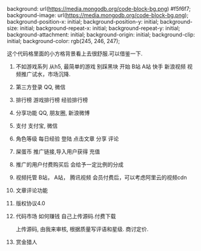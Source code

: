 
background: url(https://media.mongodb.org/code-block-bg.png) #f5f6f7;
    background-image: url(https://media.mongodb.org/code-block-bg.png);
    background-position-x: initial;
    background-position-y: initial;
    background-size: initial;
    background-repeat-x: initial;
    background-repeat-y: initial;
    background-attachment: initial;
    background-origin: initial;
    background-clip: initial;
    background-color: rgb(245, 246, 247);
	
这个代码格里面的小方格背景看上去很舒服.可以借鉴一下.



1. 不如游戏系列
	从h5, 最简单的游戏 别踩黑块 开始
	B站
	A站
	快手
	新浪视频
	视频推广试水，市场沉降.
2. 第三方登录
	QQ, 
	微信
4. 排行榜
	游戏排行榜
	经验排行榜
5. 分享功能
	QQ, 
	朋友圈, 
	新浪微博
6. 支付
	支付宝, 
	微信
8. 角色等级
	每日经验
	登陆
	点击文章
	分享
	评论
7. 屎蛋币
	推广链接,导入用户获得
	充值
8. 推广的用户付费购买后
	会给予一定比例的分成
9. 视频托管
	B站， A站， 腾讯视频
	会员付费后，可以考虑阿里云的视频cdn
10. 文章评论功能
11. 版权协议4.0
12. 代码市场
	如何赚钱
	自己上传源码.付费下载
	
	
	上传源码, 由我来审核, 根据质量写评语和星级.
	商讨定价.
	
13. 赏金猎人
